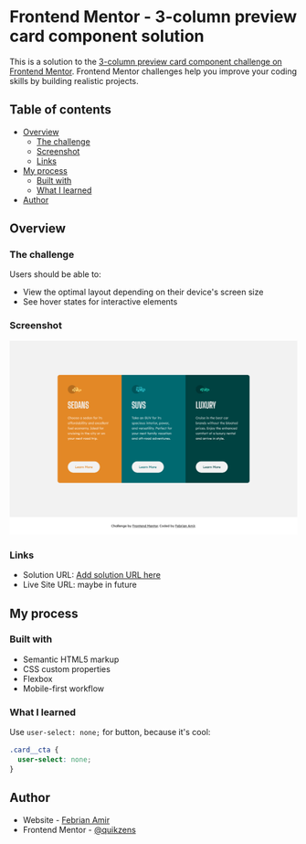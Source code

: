 # Frontend Mentor - 3-column preview card component solution

This is a solution to the [3-column preview card component challenge on Frontend Mentor](https://www.frontendmentor.io/challenges/3column-preview-card-component-pH92eAR2-). Frontend Mentor challenges help you improve your coding skills by building realistic projects. 

## Table of contents

- [Overview](#overview)
  - [The challenge](#the-challenge)
  - [Screenshot](#screenshot)
  - [Links](#links)
- [My process](#my-process)
  - [Built with](#built-with)
  - [What I learned](#what-i-learned)
- [Author](#author)

## Overview

### The challenge

Users should be able to:

- View the optimal layout depending on their device's screen size
- See hover states for interactive elements

### Screenshot

![Screenshot](./screenshot.png)

### Links

- Solution URL: [Add solution URL here](https://your-solution-url.com)
- Live Site URL: maybe in future

## My process

### Built with

- Semantic HTML5 markup
- CSS custom properties
- Flexbox
- Mobile-first workflow

### What I learned

Use `user-select: none;` for button, because it's cool:

```css
.card__cta {
  user-select: none;
}
```

## Author

- Website - [Febrian Amir](https://quikzens.netlify.app)
- Frontend Mentor - [@quikzens](https://www.frontendmentor.io/profile/quikzens)
